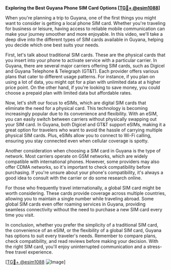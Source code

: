 **Exploring the Best Guyana Phone SIM Card Options [[TG💪+ @esim1088](https://t.me/s/esim1088)]**

When you're planning a trip to Guyana, one of the first things you might want to consider is getting a local phone SIM card. Whether you're traveling for business or leisure, having access to reliable mobile communication can make your journey smoother and more enjoyable. In this video, we'll take a deep dive into the different types of SIM cards available in Guyana, helping you decide which one best suits your needs.

First, let's talk about traditional SIM cards. These are the physical cards that you insert into your phone to activate service with a particular carrier. In Guyana, there are several major carriers offering SIM cards, such as Digicel and Guyana Telephone & Telegraph (GT&T). Each provider offers various plans that cater to different usage patterns. For instance, if you plan on using a lot of data, you might opt for a plan with unlimited data at a higher price point. On the other hand, if you're looking to save money, you could choose a prepaid plan with limited data but affordable rates.

Now, let's shift our focus to eSIMs, which are digital SIM cards that eliminate the need for a physical card. This technology is becoming increasingly popular due to its convenience and flexibility. With an eSIM, you can easily switch between carriers without physically swapping out your SIM card. In Guyana, both Digicel and GT&T support eSIMs, making it a great option for travelers who want to avoid the hassle of carrying multiple physical SIM cards. Plus, eSIMs allow you to connect to Wi-Fi calling, ensuring you stay connected even when cellular coverage is spotty.

Another consideration when choosing a SIM card in Guyana is the type of network. Most carriers operate on GSM networks, which are widely compatible with international phones. However, some providers may also offer CDMA networks, so it's important to check compatibility before purchasing. If you're unsure about your phone's compatibility, it's always a good idea to consult with the carrier or do some research online.

For those who frequently travel internationally, a global SIM card might be worth considering. These cards provide coverage across multiple countries, allowing you to maintain a single number while traveling abroad. Some global SIM cards even offer roaming services in Guyana, providing seamless connectivity without the need to purchase a new SIM card every time you visit.

In conclusion, whether you prefer the simplicity of a traditional SIM card, the convenience of an eSIM, or the flexibility of a global SIM card, Guyana has options to suit every traveler's needs. Remember to compare plans, check compatibility, and read reviews before making your decision. With the right SIM card, you'll enjoy uninterrupted communication and a stress-free travel experience. 

[[TG💪+ @esim1088](https://t.me/s/esim1088) ![Image](https://i.postimg.cc/Y0z9fWf4/image.png)]